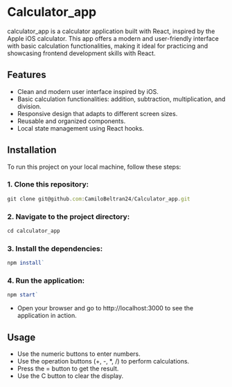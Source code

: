 # Calculator_app
calculator_app is a calculator application built with React, inspired by the Apple iOS calculator. This app offers a modern and user-friendly interface with basic calculation functionalities, making it ideal for practicing and showcasing frontend development skills with React.

## Features
- Clean and modern user interface inspired by iOS.
- Basic calculation functionalities: addition, subtraction, multiplication, and division.
- Responsive design that adapts to different screen sizes.
- Reusable and organized components.
- Local state management using React hooks.

## Installation
To run this project on your local machine, follow these steps:

### 1. Clone this repository:
```javascript
git clone git@github.com:CamiloBeltran24/Calculator_app.git
```

### 2. Navigate to the project directory:
```javascript
cd calculator_app
```

### 3. Install the dependencies:
```javascript
npm install`
```

### 4. Run the application:
```javascript
npm start`
```
- Open your browser and go to http://localhost:3000 to see the application in action.
  
## Usage
- Use the numeric buttons to enter numbers.
- Use the operation buttons (+, -, *, /) to perform calculations.
- Press the = button to get the result.
- Use the C button to clear the display.
